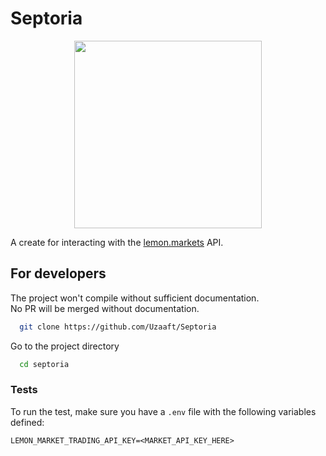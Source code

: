 # Septoria
<p align="center">
<img src="https://agrilife.org/plantdiseasehandbook/files/2014/06/1570809-PPT.jpg"
width="300"
/>
</p>


A create for interacting with the [lemon.markets](https://www.lemon.markets/) API.

## For developers

The project won't compile without sufficient documentation.  
No PR will be merged without documentation.

```bash
  git clone https://github.com/Uzaaft/Septoria
```

Go to the project directory

```bash
  cd septoria
```

### Tests

To run the test, make sure you have a
`.env` file with the following variables defined:

```
LEMON_MARKET_TRADING_API_KEY=<MARKET_API_KEY_HERE>
```

